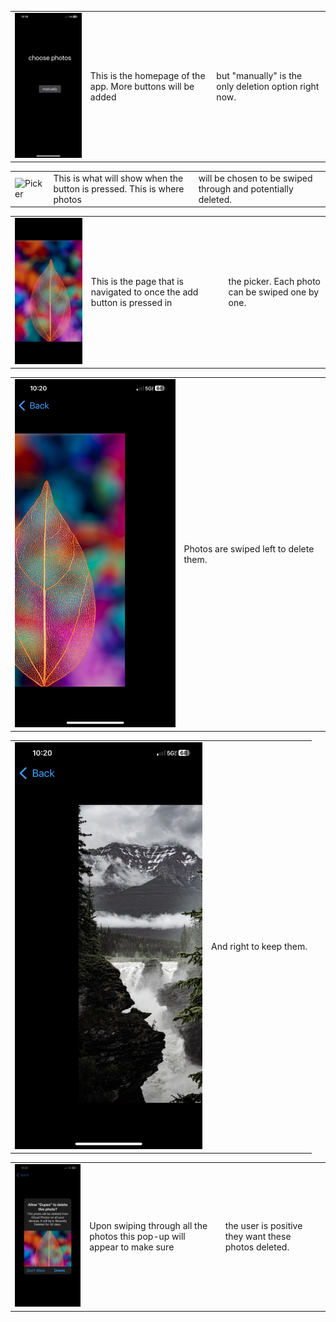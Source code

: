 <table>
  <tr>
    <td><img src="https://github.com/alekdemaio/Dupes/blob/main/readme-images/IMG_5203.PNG" alt="Home" width="300"></td>
    <td>This is the homepage of the app. More buttons will be added</td>
    <td>but "manually" is the only deletion option right now.</td>
  </tr>
</table>
<table>
  <tr>
    <td><img src="https://github.com/alekdemaio/Dupes/blob/main/readme-images/IMG_5202.PNG" alt="Picker" width="300"></td>
    <td>This is what will show when the button is pressed. This is where photos</td>
    <td>will be chosen to be swiped through and potentially deleted.</td>
  </tr>
</table>
<table>
  <tr>
    <td><img src="https://github.com/alekdemaio/Dupes/blob/main/readme-images/IMG_5200.PNG" alt="Center" width="300"></td>
    <td>This is the page that is navigated to once the add button is pressed in</td>
    <td>the picker. Each photo can be swiped one by one.</td>
  </tr>
</table>
<table>
  <tr>
    <td><img src="https://github.com/alekdemaio/Dupes/blob/main/readme-images/IMG_5204.PNG" alt="Left" width="300"></td>
    <td>Photos are swiped left to delete them.</td>
  </tr>
</table>
<table>
  <tr>
    <td><img src="https://github.com/alekdemaio/Dupes/blob/main/readme-images/IMG_5205.PNG" alt="Right" width="300"></td>
    <td>And right to keep them.</td>
  </tr>
</table>
<table>
  <tr>
    <td><img src="https://github.com/alekdemaio/Dupes/blob/main/readme-images/IMG_5206.PNG" alt="Deletion" width="300"></td>
    <td>Upon swiping through all the photos this pop-up will appear to make sure</td>
    <td>the user is positive they want these photos deleted.</td>
  </tr>
</table>
